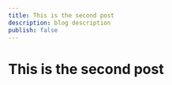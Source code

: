 ```yaml
---
title: This is the second post
description: blog description
publish: false
---
```


# This is the second post
